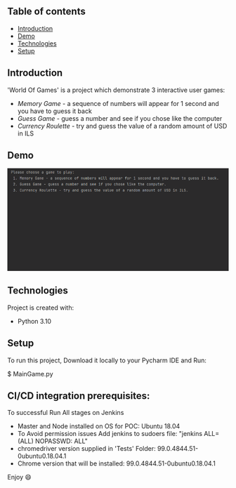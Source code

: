 ## Table of contents
* [Introduction](#Introduction)
* [Demo](#Demo)
* [Technologies](#technologies)
* [Setup](#setup)

## Introduction 
'World Of Games' is a project which demonstrate 3 interactive user games:
* *Memory Game* - a sequence of numbers will appear for 1 second and you have to
guess it back
* *Guess Game* - guess a number and see if you chose like the computer
* *Currency Roulette* - try and guess the value of a random amount of USD in ILS

## Demo
![Alt text](Demo.gif)
	
## Technologies
Project is created with:
* Python 3.10
	
## Setup
To run this project, Download it locally to your Pycharm IDE and Run:

$ MainGame.py

## CI/CD integration prerequisites: 
To successful Run All stages on Jenkins 
* Master and Node installed on OS for POC: Ubuntu 18.04  
* To Avoid permission issues Add jenkins to sudoers file: "jenkins ALL=(ALL) NOPASSWD: ALL"
* chromedriver version supplied in 'Tests' Folder: 99.0.4844.51-0ubuntu0.18.04.1
* Chrome version that will be installed: 99.0.4844.51-0ubuntu0.18.04.1



Enjoy :smile: 

